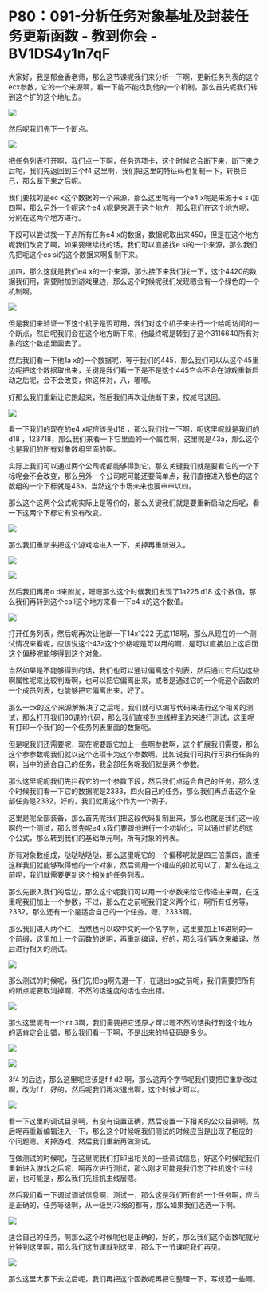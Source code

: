 # P80：091-分析任务对象基址及封装任务更新函数 - 教到你会 - BV1DS4y1n7qF

大家好，我是郁金香老师，那么这节课呢我们来分析一下啊，更新任务列表的这个ecx参数，它的一个来源啊，看一下能不能找到他的一个机制，那么首先呢我们转到这个扩的这个地址去。



![](img/a7d06e00d67ba2368c4a925a0ce16180_1.png)

然后呢我们先下一个断点。

![](img/a7d06e00d67ba2368c4a925a0ce16180_3.png)

把任务列表打开啊，我们点一下啊，任务选项卡，这个时候它会断下来，断下来之后呢，我们先返回到三个f4 这里啊，我们把这里的特征码也复制一下，转换自己，那么断下来之后呢。

我们要找的是ec x这个数据的一个来源，那么这里呢有一个e4 x呢是来源于e s i加四啊，那么另外一个呢这个e4 x呢是来源于这个地方，那么我们在这个地方呢，分别在这两个地方进行。

下段可以尝试找一下点所有任务e4 x的数据，数据呢取出来450，但是在这个地方呢我们改变了啊，如果要继续找的话，我们可以直接找e si的一个来源，那么我们先把呃这个es si的这个数据来啊复制下来。

加四，那么这就是我们e4 x的一个来源，那么接下来我们找一下，这个4420的数据我们用，需要附加到游戏里边，那么这个时候呢我们发现嗯会有一个绿色的一个机制啊。



![](img/a7d06e00d67ba2368c4a925a0ce16180_5.png)

但是我们来验证一下这个机子是否可用，我们对这个机子来进行一个哈呃访问的一个断点，然后呢我们会在这个地方断下来，他最终呢是转到了这个3116640所有对象的这个数组里面去了。

然后我们看一下他1a x的一个数据呢，等于我们的445，那么我们可以从这个45里边呢把这个数据取出来，关键是我们看一下是不是这个445它会不会在游戏重新启动之后呢，会不会改变，你这样对，八，嘟嘟。

好那么我们重新让它跑起来，然后我们再次让他断下来，按减号退回。

![](img/a7d06e00d67ba2368c4a925a0ce16180_7.png)

看一下我们的现在的e4 x呢应该是d18 ，那么我们找一下啊，呃这里呢就是我们的d18 ，123718，那么我们来看一下它里面的一个属性啊，这里呢是43a，那么这个也是我们的所有对象数组里面的啊。

实际上我们可以通过两个公司呢都能够得到它，那么关键我们就是要看它的一个下标呢会不会改变，那么另外一个公司呢可能还要简单点，我们直接进入银色的这个数组的一个下标就是43a，当然这个市场未来也要审审以四。

那么这个这两个公式呢实际上是等价的，那么关键我们就是要重新启动之后呢，看一下这两个下标它有没有改变。

![](img/a7d06e00d67ba2368c4a925a0ce16180_9.png)

那么我们重新来把这个游戏哈进入一下，关掉再重新进入。

![](img/a7d06e00d67ba2368c4a925a0ce16180_11.png)

![](img/a7d06e00d67ba2368c4a925a0ce16180_12.png)

然后我们再用o d来附加，嗯嗯那么这个时候我们发现了1a225 d18 这个数值，那么我们再转到这个call这个地方来看一下e4 x的这个数值。



![](img/a7d06e00d67ba2368c4a925a0ce16180_14.png)

打开任务列表，然后呢再次让他断一下14x1222 无底118啊，那么从现在的一个测试情况来看呢，应该说这个43a这个价格呢是可以用的啊，是可以直接加上这后面这个偏移呢能够得到这个对象。

当然如果是不能够得到的话，我们也可以通过偏离这个列表，然后通过它后边这些啊属性呢来比较判断啊，也可以把它偏离出来，或者是通过它的一个呃这个函数的一个成员列表，也能够把它偏离出来，好了。

那么一cx的这个来源解解决了之后呢，我们就可以编写代码来进行这个相关的测试，那么打开我们90课的代码，那么我们直接到主线程里边来进行测试，这里呢有打印一个我们的一个任务列表里面的数据呃。

但是呢我们还需要呢，现在呢要跟它加上一些啊参数啊，这个扩展我们需要，那么这个参参数呢我们就以这个选项卡为这个参数啊，比如说我们可执行可执行任务的啊，当中的适合自己的任务，我全部任务呢我们就是两个参数。

那么这里呢呃我们先拦截它的一个参数下段，然后我们点适合自己的任务，那么这个时候我们看一下它的数据呢是2333，四火自己的任务，那么我们再点击这个全部任务是2332，好的，我们就用这个作为一个例子。

这里是呢全部装备，那么首先呢我们把这段代码复制出来，那么也就是我们这一段啊的一个测试，那么首先呢e4 x我们要跟他进行一个初始化，可以通过前边的这个公式，那么转到我们的基础单元啊，所有对象的列表。

所有对象数组成，哒哒哒哒哒，那么这里呢它的一个偏移呢就是四三倍乘四，直接这样我们就能够取得他的一个对象，然后调用一个相应的扣就可以了，那么在这之前呢，我们就需要更新这个相关的任务列表。

那么先嵌入我们的后边，那么这个呢我们可以用一个参数来给它传递进来啊，在这里呢我们加上一个参数，不过，那么在之前呢我们定义两个红，啊所有任务等，2332，那么还有一个是适合自己的一个任务，嗯，2333啊。

那么我们进入两个红，当然也可以取中文的一个名字啊，这里要加上16进制的一个前缀，这里加上一个函数的说明，再重新编译，好的，那么我们再次来编译，然后进行相关的测试。



![](img/a7d06e00d67ba2368c4a925a0ce16180_16.png)

那么测试的时候呢，我们先把og啊先退一下，在退出og之前呢，我们需要把所有的断点呢要取消掉啊，不然的话速度的话也会出错。



![](img/a7d06e00d67ba2368c4a925a0ce16180_18.png)

那么这里呢有一个int 3啊，我们需要把它还原才可以嗯不然的话执行到这个地方的话肯定会出错，那么我们看一下啊，不是出来的特征码是多少。



![](img/a7d06e00d67ba2368c4a925a0ce16180_20.png)

![](img/a7d06e00d67ba2368c4a925a0ce16180_21.png)

3f4 的后边，那么这里呢应该是f f d2 啊，那么这两个字节呢我们要把它重新改过啊，改为f f，好的，然后呢我们再次退出啊，这个时候才可以。



![](img/a7d06e00d67ba2368c4a925a0ce16180_23.png)

看一下这里的调试目录啊，有没有设置正确，然后设置一下相关的公众目录啊，然后呢再重新编辑注入一下，那么这个时候呢我们测试的时候应当是出现了相应的一个问题嗯，关掉游戏，然后我们重新再做测试。

在做测试的时候呢，在这里呢我们打印出相关的一些调试信息，好这个时候呢我们重新进入游戏之后呢，啊再次进行测试，那么刚才可能是我们忘了挂机这个主线层，也可能是，那么我们先挂机主线层嗯。

然后我们看一下调试调试信息啊，测试一，那么这是我们所有的一个任务啊，应当是正确的，任务等级啊，从一级到73级的都有，那么如果我们选选一下啊。



![](img/a7d06e00d67ba2368c4a925a0ce16180_25.png)

适合自己的任务，啊那么这个时候呢也是正确的，好的，那么我们这个函数呢就分分钟到这里啊，那么我们这节课就到这里，那么下一节课呢我们再见。



![](img/a7d06e00d67ba2368c4a925a0ce16180_27.png)

那么这里大家下去之后呢，我们再把这个函数呢再把它整理一下，写规范一些啊。